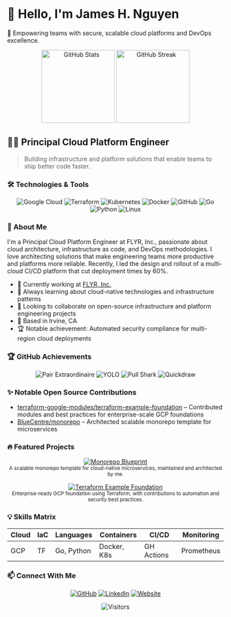 # 👋 Hello, I'm James H. Nguyen

🚀 Empowering teams with secure, scalable cloud platforms and DevOps excellence.

<div align="center">
  <img src="https://github-readme-stats.vercel.app/api?username=ipv1337&show_icons=true&theme=github_dark&count_private=true" alt="GitHub Stats" height="170" />
  <img src="https://github-readme-streak-stats.herokuapp.com/?user=ipv1337&theme=github-dark-blue" alt="GitHub Streak" height="170" />
</div>

## 👨‍💻 Principal Cloud Platform Engineer

> Building infrastructure and platform solutions that enable teams to ship better code faster.

### 🛠️ Technologies & Tools

<div align="center">

![Google Cloud](https://img.shields.io/badge/Google_Cloud-4285F4?style=for-the-badge&logo=google-cloud&logoColor=white)
![Terraform](https://img.shields.io/badge/Terraform-7B42BC?style=for-the-badge&logo=terraform&logoColor=white)
![Kubernetes](https://img.shields.io/badge/Kubernetes-326CE5?style=for-the-badge&logo=kubernetes&logoColor=white)
![Docker](https://img.shields.io/badge/Docker-2496ED?style=for-the-badge&logo=docker&logoColor=white)
![GitHub](https://img.shields.io/badge/GitHub-181717?style=for-the-badge&logo=github&logoColor=white)
![Go](https://img.shields.io/badge/Go-00ADD8?style=for-the-badge&logo=go&logoColor=white)
![Python](https://img.shields.io/badge/Python-3776AB?style=for-the-badge&logo=python&logoColor=white)
![Linux](https://img.shields.io/badge/Linux-FCC624?style=for-the-badge&logo=linux&logoColor=black)

</div>

### 🌟 About Me

I'm a Principal Cloud Platform Engineer at FLYR, Inc., passionate about cloud architecture, infrastructure as code, and DevOps methodologies. I love architecting solutions that make engineering teams more productive and platforms more reliable. Recently, I led the design and rollout of a multi-cloud CI/CD platform that cut deployment times by 60%.

- 🔭 Currently working at [FLYR, Inc.](https://flyr.com)
- 🌱 Always learning about cloud-native technologies and infrastructure patterns
- 👯 Looking to collaborate on open-source infrastructure and platform engineering projects
- 📍 Based in Irvine, CA
- 🏆 Notable achievement: Automated security compliance for multi-region cloud deployments

### 🏆 GitHub Achievements

<div align="center">

![Pair Extraordinaire](https://img.shields.io/badge/Achievement-Pair_Extraordinaire_×3-13c4a5?style=for-the-badge&logo=github)
![YOLO](https://img.shields.io/badge/Achievement-YOLO-f7d499?style=for-the-badge&logo=github)
![Pull Shark](https://img.shields.io/badge/Achievement-Pull_Shark_×4-blue?style=for-the-badge&logo=github)
![Quickdraw](https://img.shields.io/badge/Achievement-Quickdraw-orange?style=for-the-badge&logo=github)

</div>

### ✨ Notable Open Source Contributions

- [terraform-google-modules/terraform-example-foundation](https://github.com/terraform-google-modules/terraform-example-foundation) – Contributed modules and best practices for enterprise-scale GCP foundations
- [BlueCentre/monorepo](https://github.com/BlueCentre/monorepo) – Architected scalable monorepo template for microservices

### 🔥 Featured Projects

<div align="center">

[![Monorepo Blueprint](https://github-readme-stats.vercel.app/api/pin/?username=BlueCentre&repo=monorepo&theme=github_dark)](https://github.com/BlueCentre/monorepo)  
<sub>A scalable monorepo template for cloud-native microservices, maintained and architected by me.</sub>

[![Terraform Example Foundation](https://github-readme-stats.vercel.app/api/pin/?username=terraform-google-modules&repo=terraform-example-foundation&theme=github_dark)](https://github.com/terraform-google-modules/terraform-example-foundation)  
<sub>Enterprise-ready GCP foundation using Terraform, with contributions to automation and security best practices.</sub>

</div>

### 💡 Skills Matrix

| Cloud | IaC | Languages      | Containers     | CI/CD      | Monitoring   |
|-------|-----|---------------|---------------|------------|-------------|
| GCP   | TF  | Go, Python    | Docker, K8s   | GH Actions | Prometheus  |

### 📫 Connect With Me

<div align="center">

[![GitHub](https://img.shields.io/badge/GitHub-ipv1337-181717?style=for-the-badge&logo=github)](https://github.com/ipv1337)
[![LinkedIn](https://img.shields.io/badge/LinkedIn-Connect-0077B5?style=for-the-badge&logo=linkedin)](https://linkedin.com/in/james-nguyen-601a92)
[![Website](https://img.shields.io/badge/Website-Portfolio-00C7B7?style=for-the-badge&logo=netlify)](https://ipv1337.github.io)

</div>

<div align="center">
  <img src="https://visitor-badge.laobi.icu/badge?page_id=ipv1337.ipv1337" alt="Visitors" />
</div>
